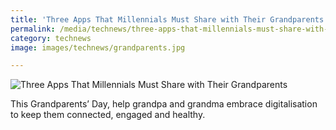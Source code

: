 ```yaml
---
title: 'Three Apps That Millennials Must Share with Their Grandparents'
permalink: /media/technews/three-apps-that-millennials-must-share-with-their-grandparents
category: technews
image: images/technews/grandparents.jpg

---
```



![Three Apps That Millennials Must Share with Their Grandparents](/images/technews/grandparents.jpg)

This Grandparents’ Day, help grandpa and grandma embrace digitalisation to keep them connected, engaged and healthy. 
